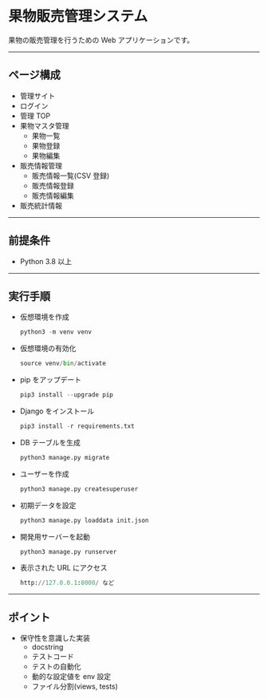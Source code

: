 # 果物販売管理システム

果物の販売管理を行うための Web アプリケーションです。

---

## ページ構成

- 管理サイト
- ログイン
- 管理 TOP
- 果物マスタ管理
  - 果物一覧
  - 果物登録
  - 果物編集
- 販売情報管理
  - 販売情報一覧(CSV 登録)
  - 販売情報登録
  - 販売情報編集
- 販売統計情報

---

## 前提条件

- Python 3.8 以上

---

## 実行手順

- 仮想環境を作成

  ```python
  python3 -m venv venv
  ```

- 仮想環境の有効化

  ```python
  source venv/bin/activate
  ```

- pip をアップデート

  ```python
  pip3 install --upgrade pip
  ```

- Django をインストール

  ```python
  pip3 install -r requirements.txt
  ```

- DB テーブルを生成

  ```python
  python3 manage.py migrate
  ```

- ユーザーを作成

  ```python
  python3 manage.py createsuperuser
  ```

- 初期データを設定

  ```python
  python3 manage.py loaddata init.json
  ```

- 開発用サーバーを起動

  ```python
  python3 manage.py runserver
  ```

- 表示された URL にアクセス

  ```python
  http://127.0.0.1:8000/ など
  ```

---

## ポイント

- 保守性を意識した実装
  - docstring
  - テストコード
  - テストの自動化
  - 動的な設定値を env 設定
  - ファイル分割(views, tests)
